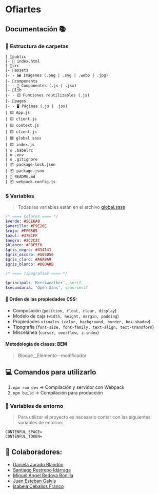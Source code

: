 # Ofiartes

## Documentación 📚

### 📂 Estructura de carpetas

```
| 📁public
|- 📙 index.html
| 📁src
|- 📁assets
|- - 🖼 Imágenes (.png | .svg | .webp | .jpg)
|- 📁components
|- - 🧩 Componentes (.js | .jsx)
|- 📁lib
|- - 🟨 Funciones reutilizables (.js)
|- 📁pages
|- - 🖥 Páginas (.js | .jsx)
| 🟨 App.js
| 🟨 client.js
| 🟨 context.js
| 🟨 client.js
| 🟪 global.sass
| 🟨 index.js
| ⚙ .babelrc
| ⚙ .env
| ⚙ .gitignore
| 📦 package-lock.json
| 📦 package.json
| 📄 README.md
| 📦 webpack.config.js
```

### $ Variables
> Todas las variables están en el archivo [global.sass](https://github.com/JuanesGalvis/Ofiartes/blob/master/src/global.sass "global.sass")

````sass
/* ==== Colores ==== */  
$verde: #5CE6A8
$amarillo: #F9E26E
$rojo: #FF6565
$azul: #37BCFF
$negro: #2C2C2C
$blanco: #F3F5F6
$gris_negro: #414141
$gris_oscuro: #505050
$gris_claro: #A6A8A9
$gris_blanco: #D6DADB

/* ==== Tipografías ==== */

$principal: 'Merriweather', serif
$secundaria: 'Open Sans', sans-serif
````
#### 📘 Orden de las propiedades CSS:
- Composición (`position, float, clear, display`)
- Modelo de caja (`width, height, margin, padding`)
- Propiedades `visuales (color, background, border, box-shadow`)
- Tipografía (`font-size, font-family, text-align, text-transform`)
- Miscelánea (`cursor, overflow, z-index`)

#### Metodología de clases: BEM
> Bloque__Elemento--modificador

## 💻 Comandos para utilizarlo
1. `npm run dev` -> Compilación y servidor con Webpack
2. `npm build` -> Compilación para producción

### 🔐 Variables de entorno
> Para utilizar el proyecto es necesario contar con las siguientes variables de entorno:

````env
CONTENFUL_SPACE=
CONTENFUL_TOKEN=
````

## 👥 Colaboradores:
- [Daniela Jurado Blandón](https://github.com/dionej11 "Daniela Jurado Blandón")
- [Santiago Restrepo Idárraga](https://github.com/Santiago-Restrepo "Santiago Restrepo Idárraga")
- [Miguel Ángel Bedoya Bonilla](https://github.com/MiguelABoni "Miguel Ángel Bedoya Bonilla")
- [Juan Esteban Galvis](https://github.com/JuanesGalvis "Juan Esteban Galvis")
- [Isabela Ceballos Franco](https://github.com/IsabelaCeballos "Isabela Ceballos Franco")
